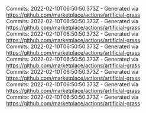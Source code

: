 Commits: 2022-02-10T06:50:50.373Z - Generated via https://github.com/marketplace/actions/artificial-grass
<br>
Commits: 2022-02-10T06:50:50.373Z - Generated via https://github.com/marketplace/actions/artificial-grass
<br>
Commits: 2022-02-10T06:50:50.373Z - Generated via https://github.com/marketplace/actions/artificial-grass
<br>
Commits: 2022-02-10T06:50:50.373Z - Generated via https://github.com/marketplace/actions/artificial-grass
<br>
Commits: 2022-02-10T06:50:50.373Z - Generated via https://github.com/marketplace/actions/artificial-grass
<br>
Commits: 2022-02-10T06:50:50.373Z - Generated via https://github.com/marketplace/actions/artificial-grass
<br>
Commits: 2022-02-10T06:50:50.373Z - Generated via https://github.com/marketplace/actions/artificial-grass
<br>
Commits: 2022-02-10T06:50:50.373Z - Generated via https://github.com/marketplace/actions/artificial-grass
<br>
